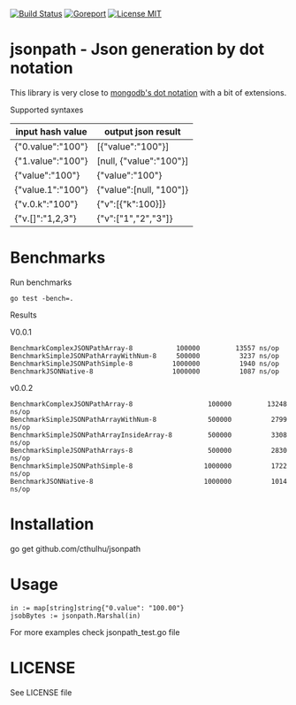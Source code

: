 [![Build Status](https://travis-ci.org/cthulhu/jsonpath.svg?branch=master)](https://travis-ci.org/cthulhu/jsonpath)  [![Goreport](https://goreportcard.com/badge/github.com/cthulhu/jsonpath)](https://goreportcard.com/badge/github.com/cthulhu/jsonpath) [![License MIT](https://img.shields.io/badge/license-MIT-blue.svg)](https://raw.githubusercontent.com/cthulhu/jsonpath/master/LICENSE)


# jsonpath - Json generation by dot notation

This library is very close to [mongodb's dot notation](https://docs.mongodb.com/manual/core/document/#dot-notation) with a bit of extensions.

Supported syntaxes

|input hash value | output json result      |
|-----------------|-------------------------|
|{"0.value":"100"}| [{"value":"100"}]       |
|{"1.value":"100"}| [null, {"value":"100"}] |
|{"value":"100"}  |  {"value":"100"}        |
|{"value.1":"100"}|  {"value":[null, "100"]}|
|{"v.0.k":"100"}  |  {"v":[{"k":100}]}      |
|{"v.[]":"1,2,3"}  |  {"v":["1","2","3"]}      |

# Benchmarks

Run benchmarks

    go test -bench=.

Results

V0.0.1

    BenchmarkComplexJSONPathArray-8      	  100000	     13557 ns/op
    BenchmarkSimpleJSONPathArrayWithNum-8	  500000	      3237 ns/op
    BenchmarkSimpleJSONPathSimple-8      	 1000000	      1940 ns/op
    BenchmarkJSONNative-8                	 1000000	      1087 ns/op

v0.0.2

    BenchmarkComplexJSONPathArray-8             	  100000	     13248 ns/op
    BenchmarkSimpleJSONPathArrayWithNum-8       	  500000	      2799 ns/op
    BenchmarkSimpleJSONPathArrayInsideArray-8   	  500000	      3308 ns/op
    BenchmarkSimpleJSONPathArrays-8             	  500000	      2830 ns/op
    BenchmarkSimpleJSONPathSimple-8             	 1000000	      1722 ns/op
    BenchmarkJSONNative-8                       	 1000000	      1014 ns/op

# Installation

go get github.com/cthulhu/jsonpath

# Usage

    in := map[string]string{"0.value": "100.00"}
    jsobBytes := jsonpath.Marshal(in)

For more examples check jsonpath_test.go file

# LICENSE

See LICENSE file
